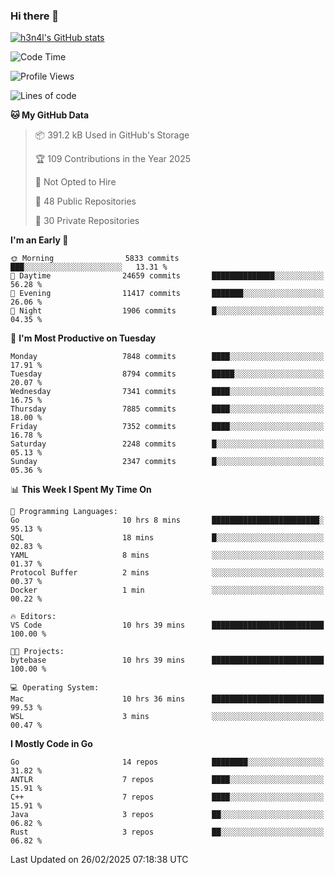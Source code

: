 ### Hi there 👋

[![h3n4l's GitHub stats](https://github-readme-stats.vercel.app/api?username=h3n4l&count_private=true&show_icons=true&theme=radical)](https://github.com/h3n4l/github-readme-stats)

<!--START_SECTION:waka-->
![Code Time](http://img.shields.io/badge/Code%20Time-2%2C073%20hrs%2026%20mins-blue)

![Profile Views](http://img.shields.io/badge/Profile%20Views-0-blue)

![Lines of code](https://img.shields.io/badge/From%20Hello%20World%20I%27ve%20Written-17.1%20million%20lines%20of%20code-blue)

**🐱 My GitHub Data** 

> 📦 391.2 kB Used in GitHub's Storage 
 > 
> 🏆 109 Contributions in the Year 2025
 > 
> 🚫 Not Opted to Hire
 > 
> 📜 48 Public Repositories 
 > 
> 🔑 30 Private Repositories 
 > 
**I'm an Early 🐤** 

```text
🌞 Morning                5833 commits        ███░░░░░░░░░░░░░░░░░░░░░░   13.31 % 
🌆 Daytime                24659 commits       ██████████████░░░░░░░░░░░   56.28 % 
🌃 Evening                11417 commits       ███████░░░░░░░░░░░░░░░░░░   26.06 % 
🌙 Night                  1906 commits        █░░░░░░░░░░░░░░░░░░░░░░░░   04.35 % 
```
📅 **I'm Most Productive on Tuesday** 

```text
Monday                   7848 commits        ████░░░░░░░░░░░░░░░░░░░░░   17.91 % 
Tuesday                  8794 commits        █████░░░░░░░░░░░░░░░░░░░░   20.07 % 
Wednesday                7341 commits        ████░░░░░░░░░░░░░░░░░░░░░   16.75 % 
Thursday                 7885 commits        ████░░░░░░░░░░░░░░░░░░░░░   18.00 % 
Friday                   7352 commits        ████░░░░░░░░░░░░░░░░░░░░░   16.78 % 
Saturday                 2248 commits        █░░░░░░░░░░░░░░░░░░░░░░░░   05.13 % 
Sunday                   2347 commits        █░░░░░░░░░░░░░░░░░░░░░░░░   05.36 % 
```


📊 **This Week I Spent My Time On** 

```text
💬 Programming Languages: 
Go                       10 hrs 8 mins       ████████████████████████░   95.13 % 
SQL                      18 mins             █░░░░░░░░░░░░░░░░░░░░░░░░   02.83 % 
YAML                     8 mins              ░░░░░░░░░░░░░░░░░░░░░░░░░   01.37 % 
Protocol Buffer          2 mins              ░░░░░░░░░░░░░░░░░░░░░░░░░   00.37 % 
Docker                   1 min               ░░░░░░░░░░░░░░░░░░░░░░░░░   00.22 % 

🔥 Editors: 
VS Code                  10 hrs 39 mins      █████████████████████████   100.00 % 

🐱‍💻 Projects: 
bytebase                 10 hrs 39 mins      █████████████████████████   100.00 % 

💻 Operating System: 
Mac                      10 hrs 36 mins      █████████████████████████   99.53 % 
WSL                      3 mins              ░░░░░░░░░░░░░░░░░░░░░░░░░   00.47 % 
```

**I Mostly Code in Go** 

```text
Go                       14 repos            ████████░░░░░░░░░░░░░░░░░   31.82 % 
ANTLR                    7 repos             ████░░░░░░░░░░░░░░░░░░░░░   15.91 % 
C++                      7 repos             ████░░░░░░░░░░░░░░░░░░░░░   15.91 % 
Java                     3 repos             ██░░░░░░░░░░░░░░░░░░░░░░░   06.82 % 
Rust                     3 repos             ██░░░░░░░░░░░░░░░░░░░░░░░   06.82 % 
```




 Last Updated on 26/02/2025 07:18:38 UTC
<!--END_SECTION:waka-->

